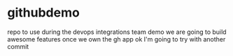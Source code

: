 # githubdemo
repo to use during the devops integrations team demo
we are going to build awesome features once we own the gh app
ok I'm going to try with another commit
